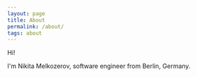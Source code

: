 ```yaml
---
layout: page
title: About
permalink: /about/
tags: about
---
```


Hi!

I'm Nikita Melkozerov, software engineer from Berlin, Germany.
